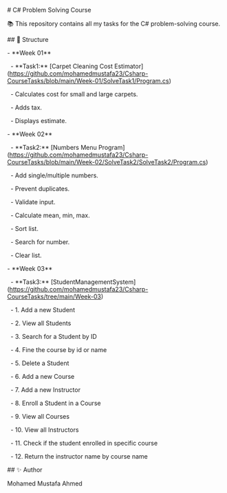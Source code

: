 \# C# Problem Solving Course



📚 This repository contains all my tasks for the C# problem-solving course.



\## 📂 Structure



\- \*\*Week 01\*\*

  - \*\*Task1:\*\* \[Carpet Cleaning Cost Estimator](https://github.com/mohamedmustafa23/Csharp-CourseTasks/blob/main/Week-01/SolveTask1/Program.cs)

    - Calculates cost for small and large carpets.

    - Adds tax.

    - Displays estimate.



\- \*\*Week 02\*\*

  - \*\*Task2:\*\* \[Numbers Menu Program](https://github.com/mohamedmustafa23/Csharp-CourseTasks/blob/main/Week-02/SolveTask2/SolveTask2/Program.cs)

    - Add single/multiple numbers.

    - Prevent duplicates.

    - Validate input.

    - Calculate mean, min, max.

    - Sort list.

    - Search for number.

    - Clear list.

\- \*\*Week 03\*\*

  - \*\*Task3:\*\* \[StudentManagementSystem](https://github.com/mohamedmustafa23/Csharp-CourseTasks/tree/main/Week-03)

    - 1. Add a new Student

    - 2. View all Students

    - 3. Search for a Student by ID

    - 4. Fine the course by id or name

    - 5. Delete a Student

    - 6. Add a new Course

    - 7. Add a new Instructor

    - 8. Enroll a Student in a Course

    - 9. View all Courses

    - 10. View all Instructors

    - 11. Check if the student enrolled in specific course

    - 12. Return the instructor name by course name



\## ✨ Author



Mohamed Mustafa Ahmed

